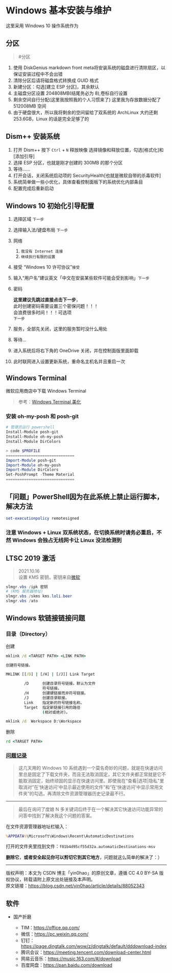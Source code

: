 # Windows 基本安装与维护

这里采用 Windows 10 操作系统作为

## 分区

> #分区

  1. 使用 DiskGenius markdown front meta将安装系统的磁盘进行清除扇区，以保证安装过程中不会出错
  2. 清除分区后请将磁盘格式转换成 GUID 格式
  3. 新建分区：勾选[建立 ESP 分区]，其余默认
  4. 主磁盘分区设置 204808MB(结尾务必为 8),卷标自行设置
  5. 剩余空间自行分配(这里我按照我的个人习惯来了)
     这里我为存放数据分配了 512008MB 空间
  6. 由于硬盘很大，所以我将剩余的空间留给了双系统的 ArchLinux
     大约还剩 253.6GB，Linux 的话是完全足够了的

## Dism++ 安装系统

  1. 打开 Dism++ 按下 `Ctrl` + `N` 释放映像 选择镜像和释放位置，勾选[格式化]和[添加引导]
  2. 选择 ESP 分区，也就是刚才创建的 300MB 的那个分区
  3. 等待……
  4. 打开会话，关闭系统启动项的 SecurityHealth[也就是微软自带的杀毒软件]
  5. 系统简单做一些小优化，具体查看控制面板下的系统优化内部条目
  6. 配置完成后重新启动

## Windows 10 初始化引导配置

  1. 选择区域 `下一步`
  2. 选择输入法/键盘布局 `下一步`
  3. 网络

     1. `我没有 Internet 连接`
     2. `继续执行有限的设置`

  4. 接受 “Windows 10 许可协议”`接受`
  5. 输入“用户名”建议英文「中文在安装某些软件可能会受到影响」`下一步`
  6. 密码

     **这里建议先跳过直接点击下一步**，  
     此时创建密码需要设置三个密保问题！！！  
     会浪费很多时间！！！可选项  
     `下一步`

  7. 服务，全部先关闭，这里的服务暂时没什么用处
  8. 等待...
  9. 进入系统后将右下角的 OneDrive 关闭，并在控制面版里面卸载
  10. 此时联网进入设置更新系统，重命名主机名并且重启一次

## Windows Terminal

微软应用商店中下载 Windows Terminal

> 参考：[Windows Terminal 美化](https://zhuanlan.zhihu.com/p/352882990)

### 安装 oh-my-posh 和 posh-git

```powershell
# 管理员运行 powershell
Install-Module posh-git
Install-Module oh-my-posh
Install-Module DirColors
```

```powershell
> code $PROFILE
==============================
Import-Module posh-git
Import-Module oh-my-posh
Import-Module DirColors
Set-PoshPrompt -Theme Material
==============================
```

## 「问题」PowerShell因为在此系统上禁止运行脚本，解决方法

```powershell
set-executionpolicy remotesigned
```

### 注意 Windows + Linux 双系统状态，在切换系统时请务必重启，不然 Windows 会独占无线网卡让 Linux 没法检测到

## LTSC 2019 激活

> 2021.10.16  
> 设置 KMS 密钥，密钥来自[微软](https://docs.microsoft.com/zh-cn/windows-server/get-started/kms-client-activation-keys#windows-10-ltsc-2019 "ＫＭＳ激活说明")

```powershell
slmgr.vbs /ipk 密钥
# (KMS 服务器地址)
slmgr.vbs /skms kms.loli.beer
slmgr.vbs /ato
```

## Windows 软链接链接问题

### **目录（Directory）**

创建

```cmd
mklink /d <TARGET PATH> <LINK PATH>

创建符号链接。

MKLINK [[/D] | [/H] | [/J]] Link Target

        /D      创建目录符号链接。默认为文件
                符号链接。
        /H      创建硬链接而非符号链接。
        /J      创建目录联接。
        Link    指定新的符号链接名称。
        Target  指定新链接引用的路径
                (相对或绝对)。

mklink /d  Workspace D:\Workspace
```

删除

```cmd
rd <TARGET PATH>
```

### [问题记录](#问题记录 "Log")

> 这几天用的 Windows 10 系统遇到一个莫名奇妙的问题，就是在快速访问里总是固定了下载文件夹，而且无法取消固定，其它文件夹都正常就是它不能取消固定，始终顽固的显示在快速访问里。即使我在“查看|选项|隐私"里取消对”在‘快速访问’中显示最近使用的文件”和“在‘快速访问’中显示常用文件夹”的勾选，再清除文件资源管理器历史记录最不行。

---

> 最后在询问了度娘 N 多关键词后终于在一个解决其它快速访问功能异常的问答中找到了解决我这个问题的答案。

在文件资源管理器地址栏输入：

```cmd
%APPDATA%\Microsoft\Windows\Recent\AutomaticDestinations
```

打开的文件夹里找到文件：`f01b4d95cf55d32a.automaticDestinations-msv`

**删除它**，**或者安全起见你可以剪切它到其它地方**，问题就这么简单的解决了：）

---

版权声明：本文为 CSDN 博主「yin0hao」的原创文章，遵循 CC 4.0 BY-SA 版权协议，转载请附上原文出处链接及本声明。  
原文链接：<https://blog.csdn.net/yin0hao/article/details/88052343>

## 软件

- 国产折磨

  - TIM：<https://office.qq.com/>
  - 微信：<https://pc.weixin.qq.com/>
  - 钉钉：<https://page.dingtalk.com/wow/z/dingtalk/default/dddownload-index>
  - 腾讯会议：<https://meeting.tencent.com/download-center.html>
  - 网易云音乐：<https://music.163.com/#/download>
  - 百度网盘：<https://pan.baidu.com/download>